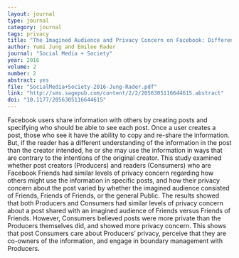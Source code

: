 ```yaml
---
layout: journal
type: journal
category: journal
tags: privacy
title: "The Imagined Audience and Privacy Concern on Facebook: Differences Between Producers and Consumers"
author: Yumi Jung and Emilee Rader
journal: "Social Media + Society"
year: 2016
volume: 2
number: 2
abstract: yes
file: "SocialMedia+Society-2016-Jung-Rader.pdf"
link: "http://sms.sagepub.com/content/2/2/2056305116644615.abstract"
doi: "10.1177/2056305116644615"
---
```


Facebook users share information with others by creating posts and specifying who should be able to see each post. Once a user creates a post, those who see it have the ability to copy and re-share the information. But, if the reader has a different understanding of the information in the post than the creator intended, he or she may use the information in ways that are contrary to the intentions of the original creator. This study examined whether post creators (Producers) and readers (Consumers) who are Facebook Friends had similar levels of privacy concern regarding how others might use the information in specific posts, and how their privacy concern about the post varied by whether the imagined audience consisted of Friends, Friends of Friends, or the general Public. The results showed that both Producers and Consumers had similar levels of privacy concern about a post shared with an imagined audience of Friends versus Friends of Friends. However, Consumers believed posts were more private than the Producers themselves did, and showed more privacy concern. This shows that post Consumers care about Producers’ privacy, perceive that they are co-owners of the information, and engage in boundary management with Producers.
